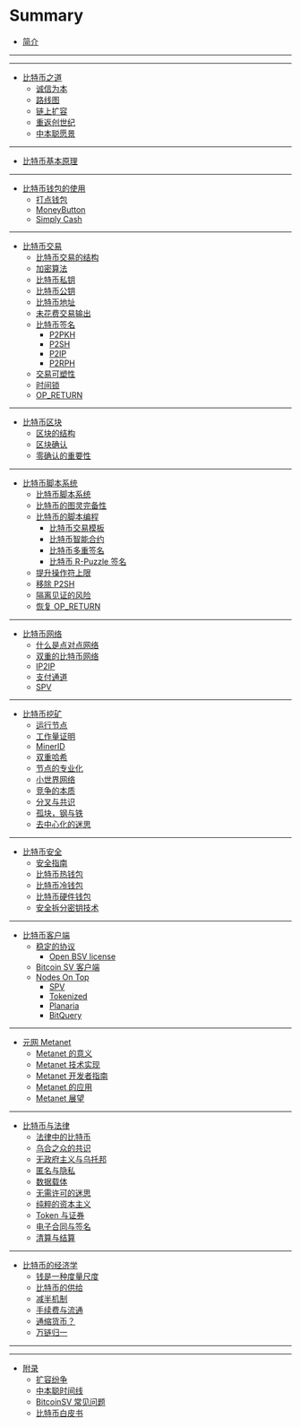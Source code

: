 # Summary

* [简介](README.md)

-----
<!-- * [序言](preface.md) -->

-----
* [比特币之道](chapter-philosophy/README.md)
    * [诚信为本](chapter-philosophy/honesty.md)
    * [路线图](chapter-philosophy/roadmap.md)
    * [链上扩容](chapter-philosophy/onchain-scaling.md)
    * [重返创世纪](chapter-philosophy/back-to-genesis.md)
    * [中本聪愿景](chapter-philosophy/vision-of-satoshi.md)

-----
* [比特币基本原理](chapter-how-bitcoin-works/README.md)
    <!-- * [比特币的架构](chapter-how-bitcoin-works/overview.md) -->
    <!-- * [比特币常见概念](chapter-how-bitcoin-works/basic-concept.md) -->

-----
* [比特币钱包的使用](chapter-wallet/README.md)
    <!-- * [钱包的备份和恢复](chapter-wallet/backup-and-restore.md) -->
    <!-- * [HD 钱包](chapter-wallet/hd-wallet.md) -->
    <!-- * [Paymail 协议](chapter-wallet/paymail.md) -->
    <!-- * [比特币钱包推荐](chapter-wallet/recommendations.md) -->
    * [打点钱包](chapter-wallet/ddpurse.md)
    * [MoneyButton](chapter-wallet/moneybutton.md)
    * [Simply Cash](chapter-wallet/simply-cash.md)

-----
* [比特币交易](chapter-transaction/README.md)
    * [比特币交易的结构](chapter-transaction/transaction-structure.md)
    * [加密算法](chapter-transaction/crypto-in-bitcoin.md)
    * [比特币私钥](chapter-transaction/private-key.md)
    * [比特币公钥](chapter-transaction/public-key.md)
    * [比特币地址](chapter-transaction/address.md)
    * [未花费交易输出](chapter-transaction/utxo.md)
    * [比特币签名](chapter-transaction/signature.md)
        * [P2PKH](chapter-transaction/p2pkh.md)
        * [P2SH](chapter-transaction/p2sh.md)
        * [P2IP](chapter-transaction/p2ip.md)
        * [P2RPH](chapter-transaction/p2rph.md)
    * [交易可塑性](chapter-network/malleability.md)
    * [时间锁](chapter-network/timelocks.md)
    * [OP_RETURN](chapter-network/op_return.md)
    <!-- * [广播交易](chapter-transaction/broadcast-transaction.md) -->

-----
* [比特币区块](chapter-block/README.md)
    * [区块的结构](chapter-block/block-structure.md)
    * [区块确认](chapter-block/block-confirmation.md)
    * [零确认的重要性](chapter-block/importance-of-zero-conf.md)

-----
* [比特币脚本系统](chapter-scripting/README.md)
    * [比特币脚本系统](chapter-scripting/overview.md)
    * [比特币的图灵完备性](chapter-scripting/turing-completeness.md)
    * [比特币的脚本编程](chapter-scripting/programming-in-script.md)
        * [比特币交易模板](chapter-scripting/template.md)
        * [比特币智能合约](chapter-scripting/smart-contract.md)
        * [比特币多重签名](chapter-scripting/multisig.md)
        * [比特币 R-Puzzle 签名](chapter-scripting/r-puzzle.md)
    * [提升操作符上限](chapter-scripting/raising-op-code-limits.md)
    * [移除 P2SH](chapter-scripting/sunsetting-p2sh.md)
    * [隔离见证的风险](chapter-scripting/danger-of-segwit.md)
    * [恢复 OP_RETURN](chapter-scripting/restoring-op_return.md)

-----
* [比特币网络](chapter-network/README.md)
    * [什么是点对点网络](chapter-network/peer-to-peer.md)
    * [双重的比特币网络](chapter-network/overlayed-bitcoin-network.md)
    * [IP2IP](chapter-network/ip2ip.md)
    * [支付通道](chapter-network/payment-channel.md)
    * [SPV](chapter-network/spv.md)

-----
* [比特币挖矿](chapter-mining/README.md)
    * [运行节点](chapter-mining/running-bitcoin-node.md)
    * [工作量证明](chapter-mining/proof-of-work.md)
    * [MinerID](chapter-mining/miner-id.md)
    * [双重哈希](chapter-mining/double-hash.md)
    * [节点的专业化](chapter-mining/professionalize.md)
    * [小世界网络](chapter-mining/small-world-network.md)
    * [竞争的本质](chapter-mining/competition.md)
    * [分叉与共识](chapter-mining/forks-and-consensus.md)
    * [孤块，钢与铁](chapter-mining/orphan-block.md)
    * [去中心化的迷思](chapter-mining/myths-of-decentralization.md)

-----
* [比特币安全](chapter-security/README.md)
    * [安全指南](chapter-security/security-policy.md)
    * [比特币热钱包](chapter-security/hot-storage.md)
    * [比特币冷钱包](chapter-security/cold-storage.md)
    * [比特币硬件钱包](chapter-security/hardwallet-storage.md)
    * [安全拆分密钥技术](chapter-security/secure-split-key.md)

-----
* [比特币客户端](chapter-client/README.md)
    * [稳定的协议](chapter-client/stable-protocol.md)
        * [Open BSV license](chapter-client/open-bsv-license.md)
    * [Bitcoin SV 客户端](chapter-client/bitcoin-sv-node.md)
    * [Nodes On Top](chapter-client/nodes-on-top.md)
        * [SPV](chapter-client/spv.md)
        * [Tokenized](chapter-client/tokenized.md)
        * [Planaria](chapter-client/planaria.md)
        * [BitQuery](chapter-client/bitquery.md)

-----
* [元网 Metanet](chapter-metanet/README.md)
    * [Metanet 的意义](chapter-metanet/why-metanet.md)
    * [Metanet 技术实现](chapter-metanet/specification.md)
    * [Metanet 开发者指南](chapter-metanet/developer-guide.md)
    * [Metanet 的应用](chapter-metanet/apps.md)
    * [Metanet 展望](chapter-metanet/prospect.md)

-----
* [比特币与法律](chapter-laws/README.md)
    * [法律中的比特币](chapter-laws/bitcoin-is-within-laws.md)
    * [乌合之众的共识](chapter-laws/consensus.md)
    * [无政府主义与乌托邦](chapter-laws/anarchism-and-utopia.md)
    * [匿名与隐私](chapter-laws/anonymity-and-privacy.md)
    * [数据载体](chapter-laws/data-carrier.md)
    * [无需许可的迷思](chapter-laws/myth-of-permissionless.md)
    * [纯粹的资本主义](chapter-laws/pure-capitalism.md)
    * [Token 与证券](chapter-laws/token-and-security.md)
    * [电子合同与签名](chapter-laws/signature-in-electronic-contract.md)
    * [清算与结算](chapter-laws/clearance-and-settlement.md)

-----
* [比特币的经济学](chapter-economics/README.md)
    * [钱是一种度量尺度](chapter-economics/money-is-measuring-stick.md)
    * [比特币的供给](chapter-economics/money-supply.md)
    * [减半机制](chapter-economics/halving.md)
    * [手续费与流通](chapter-economics/fees.md)
    * [通缩货币？](chapter-economics/deflation.md)
    * [万链归一](chapter-economics/the-global-chain.md)

-----
<!-- * [致谢](acknowledgements.md) -->
<!-- * [词汇表](GLOSSARY.md) -->
<!-- * [更新日志](changelog.md) -->

-----
* [附录](appendix/README.md)
    * [扩容纷争](appendix/history-of-onchain-scaling.md)
    * [中本聪时间线](appendix/time-line-of-satoshi.md)
    * [BitcoinSV 常见问题](appendix/faq-of-bsv.md)
    * [比特币白皮书](appendix/bitcoin-whitepaper.md)
